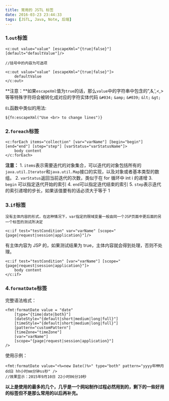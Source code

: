 ```yaml
---
title: 常用的 JSTL 标签
date: 2016-03-23 23:44:33
tags: [JSTL, Java, Note, 后端]
---
```


### 1.`out`标签

```
<c:out value="value" [escapeXml="{true|false}"] [default="defaultValue"]/>

//括号中的内容为可选项
```

```
<c:out value="value" [escapeXml="{true|false}"]>
	defaultValue
</c:out>
```

**注意：**如果`escapeXml`值为`true`的话，那么`value`中的字符串中包含的",&,',<,>等等特殊字符将会被转化成对应的字符实体代码 `&#034;` `&amp;` `&#039;` `&lt;` `&gt;`

`EL`函数中类似的用法:

```
${fn:escapeXml("Use <br> to change lines")}
```

### 2.`foreach`标签

<!-- more -->

```
<c:forEach items="collection" [var="varName"] [begin="begin"] [end="end"] [step="step"] [varStatus="varStatusName"]>
	body content
</c:forEach>
```

**注意：** 1. `items`表示需要迭代的对象集合，可以迭代的对象包括所有的`java.util.Iterator`和`java.util.Map`接口的实现，以及对象或者基本类型的数组。 2. `varStatus`返回当前迭代的次数，类似于在 for 循环中 int i 的递增 3. `begin` 可以指定迭代开始的索引 4. `end`可以指定迭代结束的索引 5. `step`表示迭代的索引递增的步长，如果该值要有的话必须大于等于 1

### 3.`if`标签

    没有主体内容的形式，在这种情况下，var指定的限域变量一般由同一个JSP页面中更后面的另一个标签的测试所决定

```
<c:if test="testCondition" var="varName" [scope="{page|request|session|application}"]/>
```

有主体内容为 JSP 的，如果测试结果为 true，主体内容就会得到处理，否则不处理。

```
<c:if test="testCondition" [var="varName"] [scope="{page|request|session|application}"]>
	body content
</c:if>
```

### 4.`formatDate`标签

完整语法格式：

```
<fmt:formatDate value = "date"
	[type="{time|date|both}"]
	[dateStyle="{default|short|medium|long|full}"]
	[timeStyle="{default|short|medium|long|full}"]
	[pattern="customPattern"]
	[timeZone="timeZone"]
	[var="varName"]
	[scope="{page|request|session|application}"]
/>
```

使用示例：

```
<fmt:formatDate value="<%=new Date()%>" type="both" pattern="yyyy年MM月dd日 hh小时mm分钟ss秒" />
//效果显示：2015年9月10日 22小时06分10秒
```

**以上是使用的最多的几个，几乎是一个网站制作过程必然用到的，剩下的一些好用的标签但不是那么常用的以后再补充。**
